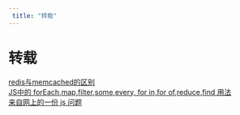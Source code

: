 ```yaml
---
 title: "转载"
---
```


# 转载

[redis与memcached的区别](/posts/reprinted/22758.md)    
[JS中的 forEach,map,filter,some,every, for in,for of,reduce,find 用法](/posts/reprinted/27879.md)    
[来自网上的一份 js 问题](/posts/reprinted/27918.md)    
